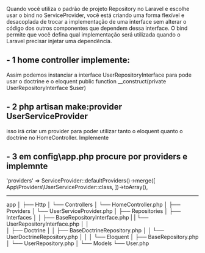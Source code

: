 Quando você utiliza o padrão de projeto Repository no Laravel e escolhe usar o bind no ServiceProvider, você está criando uma forma flexível e desacoplada de trocar a implementação de uma interface sem alterar o código dos outros componentes que dependem dessa interface. O bind permite que você defina qual implementação será utilizada quando o Laravel precisar injetar uma dependência.

## - 1 home controller implemente:
Assim podemos instanciar a interface UserRepositoryInterface para pode usar o doctrine e o eloquent
public function __construct(private UserRepositoryInterface $user)

## - 2  php artisan make:provider UserServiceProvider  
isso irá criar um provider para poder utilizar tanto o eloquent quanto o doctrine no HomeController. Implemente 

## - 3 em config\app.php procure por providers e implemnte

  'providers' => ServiceProvider::defaultProviders()->merge([
        App\Providers\UserServiceProvider::class,
    ])->toArray(),

___________________________________________________________________

app
│
├── Http
│   └── Controllers
│       └── HomeController.php
│
├── Providers
│   └── UserServiceProvider.php
│
├── Repositories
│   ├── Interfaces
│   │     ├── BaseRepositoryInterface.php
|   |     └── UserRepositoryInterface.php
│   │   
│   ├── Doctrine
│   │   ├── BaseDoctrineRepository.php
│   │   └── UserDoctrineRepository.php
│   │
│   └── Eloquent
│       ├── BaseRepository.php
│       └── UserRepository.php
│
└── Models
    └── User.php

    




